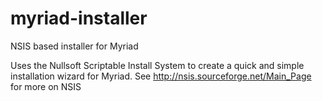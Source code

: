 # myriad-installer
NSIS based installer for Myriad

Uses the Nullsoft Scriptable Install System to create a quick and simple installation wizard for Myriad. See http://nsis.sourceforge.net/Main_Page for more on NSIS

